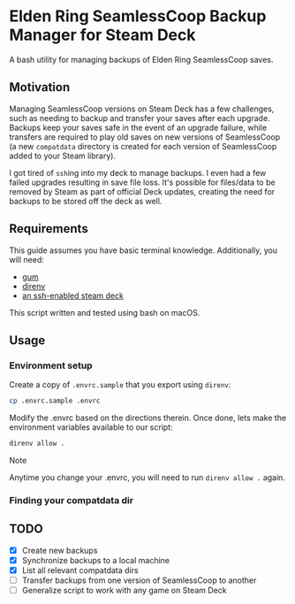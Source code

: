 # Elden Ring SeamlessCoop Backup Manager for Steam Deck

A bash utility for managing backups of Elden Ring SeamlessCoop saves.

## Motivation

Managing SeamlessCoop versions on Steam Deck has a few challenges, such as
needing to backup and transfer your saves after each upgrade.  Backups keep
your saves safe in the event of an upgrade failure, while transfers are
required to play old saves on new versions of SeamlessCoop (a new `compatdata`
directory is created for each version of SeamlessCoop added to your Steam
library).

I got tired of `ssh`ing into my deck to manage backups.  I even had a few
failed upgrades resulting in save file loss.  It's possible for files/data to be
removed by Steam as part of official Deck updates, creating the need for
backups to be stored off the deck as well.

## Requirements

This guide assumes you have basic terminal knowledge.  Additionally, you will
need:

* [gum](https://github.com/charmbracelet/gum)
* [direnv](https://direnv.net/)
* [an ssh-enabled steam deck](https://github.com/gamagoat/setting-up-ssh-on-steam-deck)

This script written and tested using bash on macOS.

## Usage

### Environment setup

Create a copy of `.envrc.sample` that you export using `direnv`:

```sh
cp .envrc.sample .envrc
```

Modify the .envrc based on the directions therein.  Once done, lets make the
environment variables available to our script:

```sh
direnv allow .
```

> [!NOTE]
> Anytime you change your .envrc, you will need to run `direnv allow .` again.

### Finding your compatdata dir

## TODO

* [x] Create new backups
* [x] Synchronize backups to a local machine
* [x] List all relevant compatdata dirs
* [ ] Transfer backups from one version of SeamlessCoop to another
* [ ] Generalize script to work with any game on Steam Deck

